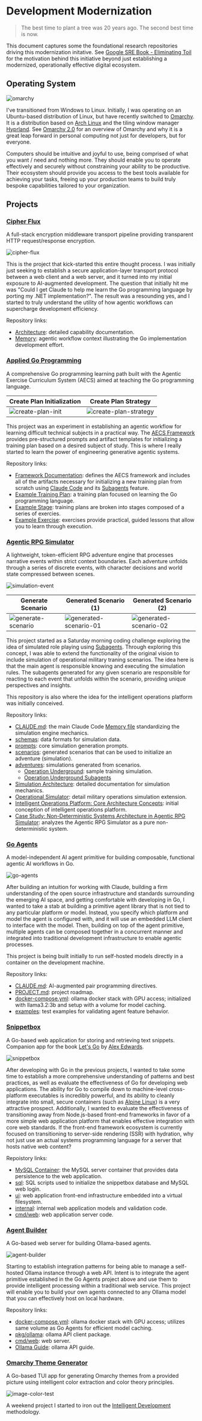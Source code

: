 # Development Modernization

> The best time to plant a tree was 20 years ago. The second best time is now.

This document captures some the foundational research repositories driving this modernization initative. See [Google SRE Book - Eliminating Toil](https://sre.google/sre-book/eliminating-toil/) for the motivation behind this initiative beyond just establishing a modernized, operationally effective digital ecosystem.

## Operating System

![omarchy](./assets/omarchy.png)

I've transitioned from Windows to Linux. Initially, I was operating on an Ubuntu-based distribution of Linux, but have recently switched to [Omarchy](https://learn.omacom.io/2/the-omarchy-manual/91/welcome-to-omarchy). It is a distribution based on [Arch Linux](https://archlinux.org/) and the tiling window manager [Hyprland](https://hypr.land/). See [Omarchy 2.0](https://www.youtube.com/watch?v=TcHY0AEd2Uw) for an overview of Omarchy and why it is a great leap forward in personal computing not just for developers, but for everyone.

Computers should be intuitive and joyful to use, being comprised of what you want / need and nothing more. They should enable you to operate effectively and securely without constraining your ability to be productive. Their ecosystem should provide you access to the best tools available for achieving your tasks, freeing up your production teams to build truly bespoke capabilities tailored to your organization.

## Projects

### [Cipher Flux](https://github.com/JaimeStill/cipher-flux)

A full-stack encryption middleware transport pipeline providing transparent HTTP request/response encryption.

![cipher-flux](./assets/cipher-flux.png)

This is the project that kick-started this entire thought process. I was initially just seeking to establish a secure application-layer transport protocol between a web client and a web server, and it turned into my initial exposure to AI-augmented development. The question that initially hit me was "Could I get Claude to help me learn the Go programming language by porting my .NET implementation?". The result was a resounding yes, and I started to truly understand the utility of how agentic workflows can supercharge development efficiency.

Repository links:
- [Architecture](https://github.com/JaimeStill/cipher-flux/blob/main/architecture.md): detailed capability documentation.
- [Memory](https://github.com/JaimeStill/cipher-flux/tree/main/_memory): agentic workflow context illustrating the Go implementation development effort.

### [Applied Go Programming](https://github.com/JaimeStill/applied-go-programming)

A comprehensive Go programming learning path built with the Agentic Exercise Curriculum System (AECS) aimed at teaching the Go programming language.

Create Plan Initialization | Create Plan Strategy
---------------------------|---------------------
![create-plan-init](./assets/create-plan-init.png) | ![create-plan-strategy](./assets/create-plan-strategy.png)

This project was an experiment in establishing an agentic workflow for learning difficult technical subjects in a practical way. The [AECS Framework](https://github.com/JaimeStill/applied-go-programming/tree/main/_framework#agentic-exercise-curriculum-system-aecs) provides pre-structured prompts and artifact templates for initializing a training plan based on a desired subject of study. This is where I really started to learn the power of engineering generative agentic systems.

Repository links:
- [Framework Documentation](https://github.com/JaimeStill/applied-go-programming/tree/main/_framework): defines the AECS framework and includes all of the artifacts necessary for initializing a new training plan from scratch using [Claude Code](https://docs.anthropic.com/en/docs/claude-code/overview) and its [Subagents](https://docs.anthropic.com/en/docs/claude-code/sub-agents) feature.
- [Example Training Plan](https://github.com/JaimeStill/applied-go-programming/tree/main?tab=readme-ov-file#exercise-driven-learning-path): a training plan focused on learning the Go programming language.
- [Example Stage](https://github.com/JaimeStill/applied-go-programming/tree/main/stages/01-fundamentals): training plans are broken into stages composed of a series of exercies.
- [Example Exercise](https://github.com/JaimeStill/applied-go-programming/blob/main/stages/01-fundamentals/03-basic-functions.md): exercises provide practical, guided lessons that allow you to learn through execution.

### [Agentic RPG Simulator](https://github.com/JaimeStill/agentic-rpg-simulator)

A lightweight, token-efficient RPG adventure engine that processes narrative events within strict context boundaries. Each adventure unfolds through a series of discrete events, with character decisions and world state compressed between scenes.

![simulation-event](./assets/simulation-event.png)

Generate Scenario | Generated Scenario (1) | Generated Scenario (2)
------------------|------------------------|-----------------------
![generate-scenario](./assets/generate-scenario.png) | ![generated-scenario-01](./assets/generated-scenario-01.png) | ![generated-scenario-02](./assets/generated-scenario-02.png)

This project started as a Saturday morning coding challenge exploring the idea of simulated role playing using [Subagents](https://docs.anthropic.com/en/docs/claude-code/sub-agents). Through exploring this concept, I was able to extend the functionality of the original vision to include simulation of operational military traning scenarios. The idea here is that the main agent is responsible knowing and executing the simulation rules. The subagents generated for any given scenario are responsible for reacting to each event that unfolds within the scenario, providing unique perspectives and insights.

This repository is also where the idea for the intelligent operations platform was initially conceived.

Repository links:
- [CLAUDE.md](https://github.com/JaimeStill/agentic-rpg-simulator/blob/main/CLAUDE.md): the main Claude Code [Memory file](https://docs.anthropic.com/en/docs/claude-code/memory) standardizing the simulation engine mechanics.
- [schemas](https://github.com/JaimeStill/agentic-rpg-simulator/tree/main/schemas): data formats for simulation data.
- [prompts](https://github.com/JaimeStill/agentic-rpg-simulator/tree/main/prompts): core simulation generation prompts.
- [scenarios](https://github.com/JaimeStill/agentic-rpg-simulator/tree/main/scenarios): generated scenarios that can be used to initialize an adventure (simulation).
- [adventures](https://github.com/JaimeStill/agentic-rpg-simulator/tree/main/adventures): simulations generated from scenarios.
  - [Operation Underground](https://github.com/JaimeStill/agentic-rpg-simulator/tree/main/adventures/operation-underground-20250803): sample training simulation.
  - [Operation Underground Subagents](https://github.com/JaimeStill/agentic-rpg-simulator/tree/main/.claude/agents/runtime/operation-underground-20250803)
- [Simulation Architecture](https://github.com/JaimeStill/agentic-rpg-simulator/blob/main/.admin/architecture.md): detailed documentation for simulation mechanics.
- [Operational Simulator](https://github.com/JaimeStill/agentic-rpg-simulator/blob/main/.admin/operational-simulator.md): detail military operations simulation extension.
- [Intelligent Operations Platform: Core Architecture Concepts](https://github.com/JaimeStill/agentic-rpg-simulator/blob/main/.admin/intelligent-operations-platform.md): initial conception of intelligent operations platform.
- [Case Study: Non-Deterministic Systems Architecture in Agentic RPG Simulator](https://github.com/JaimeStill/agentic-rpg-simulator/blob/main/.admin/case-study_non-deterministic-systems.md): analyzes the Agentic RPG Simulator as a pure non-deterministic system.

### [Go Agents](https://github.com/JaimeStill/go-agents)

A model-independent AI agent primitive for building composable, functional agentic AI workflows in Go.

![go-agents](./assets/go-agents.png)

After building an intuition for working with Claude, building a firm understanding of the open source infrastructure and standards surrounding the emerging AI space, and getting comfortable with developing in Go, I wanted to take a stab at building a primitive agent library that is not tied to any particular platform or model. Instead, you specify which platform and model the agent is configured with, and it will use an embedded LLM client to interface with the model. Then, building on top of the agent primitive, multiple agents can be composed together in a concurrent manner and integrated into traditional development infrastructure to enable agentic processes.

This project is being built initially to run self-hosted models directly in a container on the development machine.

Repository links:
- [CLAUDE.md](https://github.com/JaimeStill/go-agents/blob/main/CLAUDE.md): AI-augmented pair programming directives.
- [PROJECT.md](https://github.com/JaimeStill/go-agents/blob/main/PROJECT.md): project roadmap.
- [docker-compose.yml](https://github.com/JaimeStill/go-agents/blob/main/docker-compose.yml): ollama docker stack with GPU access; initialized with llama3.2:3b and setup with a volume for model caching.
- [examples](https://github.com/JaimeStill/go-agents/tree/main/examples): test examples for validating agent feature behavior.

### [Snippetbox](https://github.com/JaimeStill/snippetbox)

A Go-based web application for storing and retrieving text snippets. Companion app for the book [Let's Go](https://lets-go.alexedwards.net/) by [Alex Edwards](https://github.com/alexedwards).

![snippetbox](./assets/snippetbox.png)

After developing with Go in the previous projects, I wanted to take some time to establish a more comprehensive understanding of patterns and best practices, as well as evaluate the effectiveness of Go for developing web applications. The ability for Go to compile down to machine-level cross-platform executables is incredibly powerful, and its ability to cleanly integrate into small, secure containers (such as [Alpine Linux](https://alpinelinux.org/about/)) is a very attractive prospect. Additionally, I wanted to evaluate the effectiveness of transitioning away from Node.js-based front-end frameworks in favor of a more simple web application platform that enables effective integration with core web standards. If the front-end framework ecosystem is currently focused on transitioning to server-side rendering (SSR) with hydration, why not just use an actual systems programming language for a server that hosts native web content?

Repoistory links:
- [MySQL Container](https://github.com/JaimeStill/snippetbox/blob/main/docker-compose.yml): the MySQL server container that provides data persistence to the web application.
- [sql](https://github.com/JaimeStill/snippetbox/tree/main/sql): SQL scripts used to initialize the snippetbox database and MySQL web login.
- [ui](https://github.com/JaimeStill/snippetbox/tree/main/ui): web application front-end infrastructure embedded into a virtual filesystem.
- [internal](https://github.com/JaimeStill/snippetbox/tree/main/internal): internal web application models and validation code.
- [cmd/web](https://github.com/JaimeStill/snippetbox/tree/main/cmd/web): web application server code.

### [Agent Builder](https://github.com/JaimeStill/agent-builder)

A Go-based web server for building Ollama-based agents.

![agent-builder](./assets/agent-builder.png)

Starting to establish integration patterns for being able to manage a self-hosted Ollama instance through a web API. Intent is to integrate the agent primitive established in the Go Agents project above and use them to provide intelligent processing within a traditional web service. This project will enable you to build your own agents connected to any Ollama model that you can effectively host on local hardware.

Repository links:
- [docker-compose.yml](https://github.com/JaimeStill/agent-builder/blob/main/docker-compose.yml): ollama docker stack with GPU access; utilizes same volume as Go Agents for efficient model caching.
- [pkg/ollama](https://github.com/JaimeStill/agent-builder/tree/main/pkg/ollama): ollama API client package.
- [cmd/web](https://github.com/JaimeStill/agent-builder/tree/main/cmd/web): web server.
- [Ollama Guide](https://github.com/JaimeStill/agent-builder/blob/main/.docs/ollama-guide.md): ollama API guide.

### [Omarchy Theme Generator](https://github.com/JaimeStill/omarchy-theme-generator)

A Go-based TUI app for generating Omarchy themes from a provided picture using intelligent color extraction and color theory principles.

![image-color-test](./assets/image-color-test.png)

A weekend project I started to iron out the [Intelligent Development](./intelligent-development.md) methodology.
